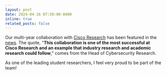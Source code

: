 ```yaml
---
layout: post
date: 2024-04-16 07:59:00-0400
inline: true
related_posts: false
---
```


Our multi-year collaboration with [Cisco Research](https://research.cisco.com/) has been featured in the [news](https://research.umn.edu/units/techcomm/news/combining-academic-and-industry-research-modes-advance-machine-learning). The quote, "**This collaboration is one of the most successful at Cisco Research and an example that industry research and academic research could follow**," comes from the Head of Cybersecurity Research.

As one of the leading student researchers, I feel very proud to be part of the team!

